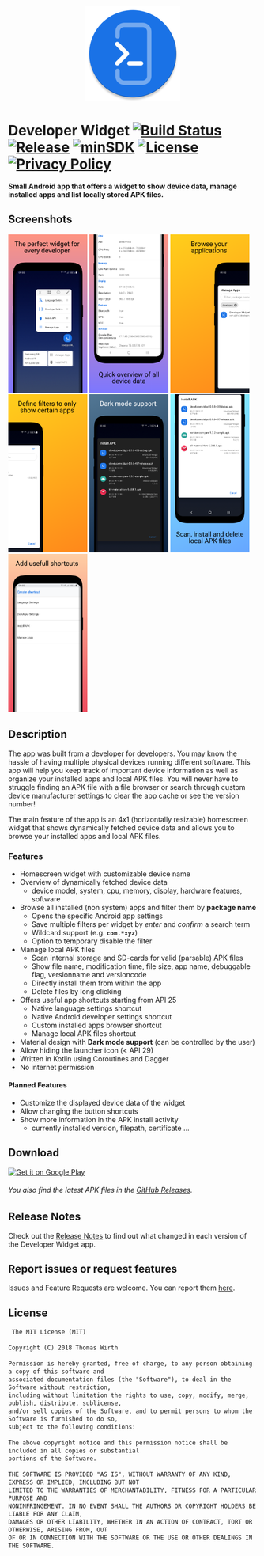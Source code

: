 <p align="center"><a href="#"><img src="https://raw.githubusercontent.com/G00fY2/DeveloperWidget/gh-pages/media/app_icon.png" alt="DeveloperWidget Icon" height="192px"></a></p>

# Developer Widget [![Build Status](https://travis-ci.com/G00fY2/DeveloperWidget.svg?branch=develop)](https://travis-ci.com/G00fY2/DeveloperWidget) [![Release](https://img.shields.io/github/release-pre/G00fY2/DeveloperWidget.svg)](https://github.com/G00fY2/DeveloperWidget/releases) [![minSDK](https://img.shields.io/badge/minSDK-14-green.svg)](#) [![License](https://img.shields.io/github/license/G00fY2/DeveloperWidget.svg)](https://github.com/G00fY2/DeveloperWidget/blob/develop/LICENSE) [![Privacy Policy](https://img.shields.io/badge/-Privacy%20Policy-brightgreen.svg)](https://g00fy2.github.io/DeveloperWidget/privacy-policy.html)

**Small Android app that offers a widget to show device data, manage installed apps and list locally stored APK files.**

## Screenshots 

[<img src="https://raw.githubusercontent.com/G00fY2/DeveloperWidget/gh-pages/media/store_screenshot_1.png" width=160>](https://raw.githubusercontent.com/G00fY2/DeveloperWidget/gh-pages/media/store_screenshot_1.png)
[<img src="https://raw.githubusercontent.com/G00fY2/DeveloperWidget/gh-pages/media/store_screenshot_2.png" width=160>](https://raw.githubusercontent.com/G00fY2/DeveloperWidget/gh-pages/media/store_screenshot_2.png)
[<img src="https://raw.githubusercontent.com/G00fY2/DeveloperWidget/gh-pages/media/store_screenshot_3.png" width=160>](https://raw.githubusercontent.com/G00fY2/DeveloperWidget/gh-pages/media/store_screenshot_3.png)
[<img src="https://raw.githubusercontent.com/G00fY2/DeveloperWidget/gh-pages/media/store_screenshot_4.png" width=160>](https://raw.githubusercontent.com/G00fY2/DeveloperWidget/gh-pages/media/store_screenshot_4.png)
[<img src="https://raw.githubusercontent.com/G00fY2/DeveloperWidget/gh-pages/media/store_screenshot_5.png" width=160>](https://raw.githubusercontent.com/G00fY2/DeveloperWidget/gh-pages/media/store_screenshot_5.png)
[<img src="https://raw.githubusercontent.com/G00fY2/DeveloperWidget/gh-pages/media/store_screenshot_6.png" width=160>](https://raw.githubusercontent.com/G00fY2/DeveloperWidget/gh-pages/media/store_screenshot_6.png)
[<img src="https://raw.githubusercontent.com/G00fY2/DeveloperWidget/gh-pages/media/store_screenshot_7.png" width=160>](https://raw.githubusercontent.com/G00fY2/DeveloperWidget/gh-pages/media/store_screenshot_7.png)

## Description
The app was built from a developer for developers. You may know the hassle of having multiple physical devices running different software. This app will help you keep track of important device information as well as organize your installed apps and local APK files. You will never have to struggle finding an APK file with a file browser or search through custom device manufacturer settings to clear the app cache or see the version number!

The main feature of the app is an 4x1 (horizontally resizable) homescreen widget that shows dynamically fetched device data and allows you to browse your installed apps and local APK files.

### Features
* Homescreen widget with customizable device name
* Overview of dynamically fetched device data
  * device model, system, cpu, memory, display, hardware features, software
* Browse all installed (non system) apps and filter them by **package name**
  * Opens the specific Android app settings
  * Save multiple filters per widget by *enter* and *confirm* a search term 
  * Wildcard support (e.g. **`com.*xyz`**)
  * Option to temporary disable the filter
* Manage local APK files
  * Scan internal storage and SD-cards for valid (parsable) APK files
  * Show file name, modification time, file size, app name, debuggable flag, versionname and versioncode
  * Directly install them from within the app
  * Delete files by long clicking
* Offers useful app shortcuts starting from API 25
  * Native language settings shortcut
  * Native Android developer settings shortcut
  * Custom installed apps browser shortcut
  * Manage local APK files shortcut
* Material design with **Dark mode support** (can be controlled by the user)
* Allow hiding the launcher icon (< API 29)
* Written in Kotlin using Coroutines and Dagger
* No internet permission

#### Planned Features
* Customize the displayed device data of the widget
* Allow changing the button shortcuts
* Show more information in the APK install activity
  * currently installed version, filepath, certificate ...

## Download
<a href='https://play.google.com/store/apps/details?id=com.g00fy2.developerwidget&pcampaignid=MKT-Other-global-all-co-prtnr-py-PartBadge-Mar2515-1'><img alt='Get it on Google Play' width='215' src='https://play.google.com/intl/en_us/badges/images/generic/en_badge_web_generic.png'/></a>
###### You also find the latest APK files in the [GitHub Releases](https://github.com/G00fY2/DeveloperWidget/releases).

## Release Notes

Check out the [Release Notes](https://github.com/G00fY2/DeveloperWidget/releases) to find out what changed
in each version of the Developer Widget app.

## Report issues or request features
 
 Issues and Feature Requests are welcome. You can report them [here](https://github.com/G00fY2/DeveloperWidget/issues).
 
 ## License
     The MIT License (MIT)

    Copyright (C) 2018 Thomas Wirth

    Permission is hereby granted, free of charge, to any person obtaining a copy of this software and
    associated documentation files (the "Software"), to deal in the Software without restriction,
    including without limitation the rights to use, copy, modify, merge, publish, distribute, sublicense,
    and/or sell copies of the Software, and to permit persons to whom the Software is furnished to do so,
    subject to the following conditions:

    The above copyright notice and this permission notice shall be included in all copies or substantial
    portions of the Software.

    THE SOFTWARE IS PROVIDED "AS IS", WITHOUT WARRANTY OF ANY KIND, EXPRESS OR IMPLIED, INCLUDING BUT NOT
    LIMITED TO THE WARRANTIES OF MERCHANTABILITY, FITNESS FOR A PARTICULAR PURPOSE AND
    NONINFRINGEMENT. IN NO EVENT SHALL THE AUTHORS OR COPYRIGHT HOLDERS BE LIABLE FOR ANY CLAIM,
    DAMAGES OR OTHER LIABILITY, WHETHER IN AN ACTION OF CONTRACT, TORT OR OTHERWISE, ARISING FROM, OUT
    OF OR IN CONNECTION WITH THE SOFTWARE OR THE USE OR OTHER DEALINGS IN THE SOFTWARE.
  
